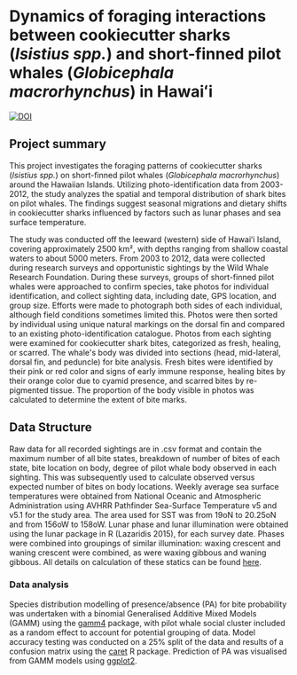 # Dynamics of foraging interactions between cookiecutter sharks (_Isistius spp._) and short-finned pilot whales (_Globicephala macrorhynchus_) in Hawaiʻi
[![DOI](https://zenodo.org/badge/DOI/10.5281/zenodo.12733234.svg)](https://doi.org/10.5281/zenodo.12733234)

## Project summary
This project investigates the foraging patterns of cookiecutter sharks (_Isistius spp._) on short-finned pilot whales (_Globicephala macrorhynchus_)  around the Hawaiian Islands. Utilizing photo-identification data from 2003-2012, the study analyzes the spatial and temporal distribution of shark bites on pilot whales. The findings suggest seasonal migrations and dietary shifts in cookiecutter sharks influenced by factors such as lunar phases and sea surface temperature.

The study was conducted off the leeward (western) side of Hawaiʻi Island, covering approximately 2500 km², with depths ranging from shallow coastal waters to about 5000 meters.
From 2003 to 2012, data were collected during research surveys and opportunistic sightings by the Wild Whale Research Foundation. During these surveys, groups of short-finned pilot whales were approached to confirm species, take photos for individual identification, and collect sighting data, including date, GPS location, and group size. Efforts were made to photograph both sides of each individual, although field conditions sometimes limited this. Photos were then sorted by individual using unique natural markings on the dorsal fin and compared to an existing photo-identification catalogue.
Photos from each sighting were examined for cookiecutter shark bites, categorized as fresh, healing, or scarred. The whale's body was divided into sections (head, mid-lateral, dorsal fin, and peduncle) for bite analysis. Fresh bites were identified by their pink or red color and signs of early immune response, healing bites by their orange color due to cyamid presence, and scarred bites by re-pigmented tissue. The proportion of the body visible in photos was calculated to determine the extent of bite marks.

## Data Structure
Raw data for all recorded sightings are in .csv format and contain the maximum number of all bite states, breakdown of number of bites of each state, bite location on body, degree of pilot whale body observed in each sighting. This was subsequently used to calculate observed versus expected number of bites on body locations. Weekly average sea surface temperatures were obtained from National Oceanic and Atmospheric Administration using AVHRR Pathfinder Sea-Surface Temperature v5 and v5.1 for the study area. The area used for SST was from 19oN to 20.25oN and from 156oW to 158oW. Lunar phase and lunar illumination were obtained using the lunar package in R (Lazaridis 2015), for each survey date. Phases were combined into groupings of similar illumination: waxing crescent and waning crescent were combined, as were waxing gibbous and waning gibbous. All details on calculation of these statics can be found [here](https://github.com/NWMilne/cookiecutters).

### Data analysis
Species distribution modelling of presence/absence (PA) for bite probability was undertaken with a binomial Generalised Additive Mixed Models (GAMM) using the [gamm4](https://github.com/cran/gamm4) package, with pilot whale social cluster included as a random effect to account for potential grouping of data. Model accuracy testing was conducted on a 25% split of the data and results of a confusion matrix using the [caret](https://github.com/topepo/caret/) R package. Prediction of PA was visualised from GAMM models using [ggplot2]( https://github.com/tidyverse/ggplot2).

